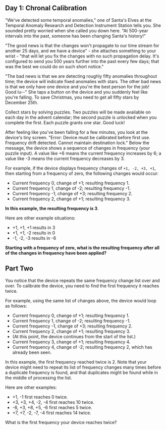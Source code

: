 Day 1: Chronal Calibration
--------------------------

"We've detected some temporal anomalies," one of Santa's Elves at the Temporal Anomaly Research and Detection Instrument Station tells you. She sounded pretty worried when she called you down here. "At 500-year intervals into the past, someone has been changing Santa's history!"

"The good news is that the changes won't propagate to our time stream for another 25 days, and we have a device" - she attaches something to your wrist - "that will let you fix the changes with no such propagation delay. It's configured to send you 500 years further into the past every few days; that was the best we could do on such short notice."

"The bad news is that we are detecting roughly fifty anomalies throughout time; the device will indicate fixed anomalies with stars. The other bad news is that we only have one device and you're the best person for the job! Good lu--" She taps a button on the device and you suddenly feel like you're falling. To save Christmas, you need to get all fifty stars by December 25th.

Collect stars by solving puzzles. Two puzzles will be made available on each day in the advent calendar; the second puzzle is unlocked when you complete the first. Each puzzle grants one star. Good luck!

After feeling like you've been falling for a few minutes, you look at the device's tiny screen. "Error: Device must be calibrated before first use. Frequency drift detected. Cannot maintain destination lock." Below the message, the device shows a sequence of changes in frequency (your puzzle input). A value like +6 means the current frequency increases by 6; a value like -3 means the current frequency decreases by 3.

For example, if the device displays frequency changes of `+1, -2, +3, +1`, then starting from a frequency of zero, the following changes would occur:

 - Current frequency  0, change of +1; resulting frequency  1.
 - Current frequency  1, change of -2; resulting frequency -1.
- Current frequency -1, change of +3; resulting frequency  2.
- Current frequency  2, change of +1; resulting frequency  3.

**In this example, the resulting frequency is 3**.

Here are other example situations:
- +1, +1, +1 results in  3
- +1, +1, -2 results in  0
- -1, -2, -3 results in -6

**Starting with a frequency of zero, what is the resulting frequency after all of the changes in frequency have been applied?**

Part Two
--------

You notice that the device repeats the same frequency change list over and over. To calibrate the device, you need to find the first frequency it reaches twice.

For example, using the same list of changes above, the device would loop as follows:

 - Current frequency  0, change of +1; resulting frequency  1.
 - Current frequency  1, change of -2; resulting frequency -1.
 - Current frequency -1, change of +3; resulting frequency  2.
 - Current frequency  2, change of +1; resulting frequency  3.
 - (At this point, the device continues from the start of the list.)
 - Current frequency  3, change of +1; resulting frequency  4.
 - Current frequency  4, change of -2; resulting frequency  2, which has already been seen.

In this example, the first frequency reached twice is 2. Note that your device might need to repeat its list of frequency changes many times before a duplicate frequency is found, and that duplicates might be found while in the middle of processing the list.

Here are other examples:

 - +1, -1 first reaches 0 twice.
 - +3, +3, +4, -2, -4 first reaches 10 twice.
 - -6, +3, +8, +5, -6 first reaches 5 twice.
 - +7, +7, -2, -7, -4 first reaches 14 twice.

What is the first frequency your device reaches twice?
